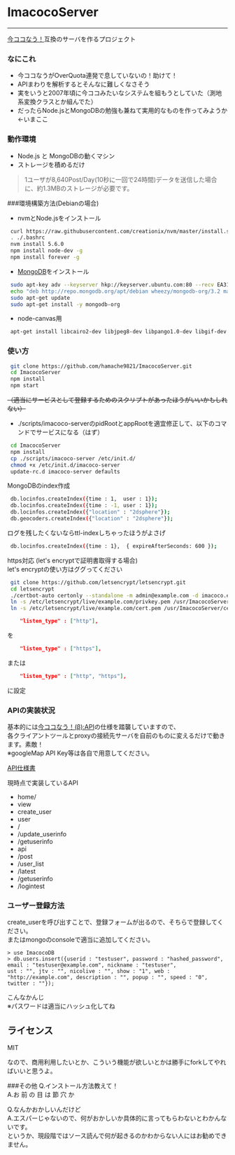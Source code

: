 # ImacocoServer
----
[今ココなう！](http://www.imacoconow.net/ "今ココなう！")互換のサーバを作るプロジェクト


### なにこれ
* 今ココなうがOverQuota連発で息していないの！助けて！
* APIまわりを解析するとそんなに難しくなさそう
* 実をいうと2007年頃に今ココみたいなシステムを組もうとしていた（測地系変換クラスとか組んでた）
* だったらNode.jsとMongoDBの勉強も兼ねて実用的なものを作ってみようか←いまここ

### 動作環境
* Node.js と MongoDBの動くマシン
* ストレージを積めるだけ  
> 1ユーザが8,640Post/Day(10秒に一回で24時間)データを送信した場合に、約1.3MBのストレージが必要です。

###環境構築方法(Debianの場合)  
* nvmとNode.jsをインストール
``` sh
 curl https://raw.githubusercontent.com/creationix/nvm/master/install.sh | sh
 . ./.bashrc
 nvm install 5.6.0
 npm install node-dev -g
 npm install forever -g
```  
* [MongoDB](https://docs.mongodb.org/manual/tutorial/install-mongodb-on-debian/)をインストール  
``` sh
 sudo apt-key adv --keyserver hkp://keyserver.ubuntu.com:80 --recv EA312927
 echo "deb http://repo.mongodb.org/apt/debian wheezy/mongodb-org/3.2 main" | sudo tee /etc/apt/sources.list.d/mongodb-org-3.2.list
 sudo apt-get update
 sudo apt-get install -y mongodb-org
```
* node-canvas用
```sh
 apt-get install libcairo2-dev libjpeg8-dev libpango1.0-dev libgif-dev build-essential g++
```

### 使い方

```sh
 git clone https://github.com/hamache9821/ImacocoServer.git
 cd ImacocoServer
 npm install
 npm start
```

~~（適当にサービスとして登録するためのスクリプトがあったほうがいいかもしれない）~~  

* ./scripts/imacoco-serverのpidRootとappRootを適宜修正して、以下のコマンドでサービスになる（はず）  

```sh
 cd ImacocoServer
 npm install
 cp ./scripts/imacoco-server /etc/init.d/
 chmod +x /etc/init.d/imacoco-server
 update-rc.d imacoco-server defaults
```

MongoDBのindex作成  

```sh
 db.locinfos.createIndex({time : 1,  user : 1});
 db.locinfos.createIndex({time : -1, user : 1});
 db.locinfos.createIndex({"location" : "2dsphere"});
 db.geocoders.createIndex({"location" : "2dsphere"});
```


ログを残したくないならttl-indexしちゃったほうがよさげ  
```sh
 db.locinfos.createIndex({time : 1},  { expireAfterSeconds: 600 });
```


https対応  (let's encryptで証明書取得する場合)  
let's encryptの使い方はググってください   

```sh
 git clone https://github.com/letsencrypt/letsencrypt.git
 cd letsencrypt
 ./certbot-auto certonly --standalone -m admin@example.com -d imacoco.example.com
 ln -s /etc/letsencrypt/live/example.com/privkey.pem /usr/ImacocoServer/cert/private_key.pem
 ln -s /etc/letsencrypt/live/example.com/cert.pem /usr/ImacocoServer/cert/certificate.pem
```

```default.json
    "listen_type" : ["http"],
```
を
```default.json
    "listen_type" : ["https"],
```
または

```default.json
    "listen_type" : ["http", "https"],
```
に設定



### APIの実装状況
基本的には[今ココなう！(β):API](http://www.fujita-lab.com/imakoko/api.html "今ココなう！(β):API")の仕様を踏襲していますので、  
各クライアントツールとproxyの接続先サーバを自前のものに変えるだけで動きます。素敵！  
※googleMap API Key等は各自で用意してください。  

[API仕様書](https://github.com/hamache9821/ImacocoServer/blob/master/docs/api.md)

現時点で実装しているAPI  
* home/
* view
* create_user
* user
 * /
 * /update_userinfo
 * /getuserinfo
* api
 * /post
 * /user_list
 * /latest
 * /getuserinfo
 * /logintest

### ユーザー登録方法
create_userを呼び出すことで、登録フォームが出るので、そちらで登録してください。  
またはmongoのconsoleで適当に追加してください。  

```mongo
> use ImacocoDB
> db.users.insert({userid : "testuser", password : "hashed_password", email : "testuser@example.com", nickname : "testuser",   
ust : "", jtv : "", nicolive : "", show : "1", web : "http://example.com", description : "", popup : "", speed : "0", twitter : ""});
```
こんなかんじ  
※パスワードは適当にハッシュ化してね

ライセンス
----
MIT

なので、商用利用したいとか、こういう機能が欲しいとかは勝手にforkしてやればいいと思うよ。

###その他
 Q.インストール方法教えて！  
 A.お 前 の 目 は 節 穴 か
 
 Q.なんかおかしいんだけど  
 A.エスパーじゃないので、何がおかしいか具体的に言ってもらわないとわかんないです。  
   というか、現段階ではソース読んで何が起きるのかわからない人にはお勧めできません。
